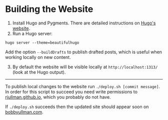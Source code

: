 # Building the Website

1. Install Hugo and Pygments. There are detailed instructions on [Hugo's website](https://gohugo.io/overview/installing/).
2. Run a Hugo server: 
```
hugo server --theme=beautifulhugo
```
Add the option `--buildDrafts` to publish drafted posts, which is useful when working locally on new content.

3. By default the website will be visible locally at `http://localhost:1313/` (look at the Hugo output).

---

To publish local changes to the website run `./deploy.sh [commit message]`. 
In order for this script to succeed you need write permissions to [rjullman.github.io](https://github.com/rjullman/rjullman.github.io/), which you probably do not have.

If `./deploy.sh` succeeds then the updated site should appear soon on [bobbyullman.com](http://www.bobbyullman.com).
